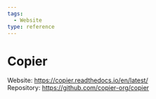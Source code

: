```yaml
---
tags:
  - Website
type: reference
---
```

# Copier

Website: <https://copier.readthedocs.io/en/latest/>\
Repository: <https://github.com/copier-org/copier>
